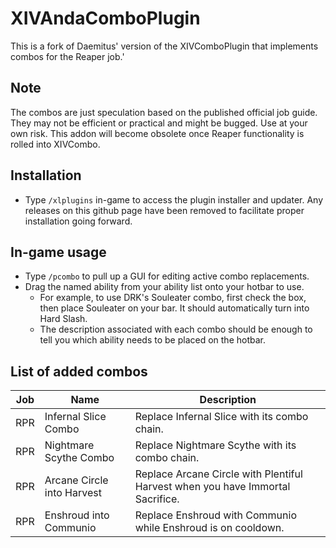 # XIVAndaComboPlugin
This is a fork of Daemitus' version of the XIVComboPlugin that implements combos for the Reaper job.'

## Note
The combos are just speculation based on the published official job guide. They may not be efficient or practical and might be bugged. Use at your own risk.
This addon will become obsolete once Reaper functionality is rolled into XIVCombo.

## Installation
* Type `/xlplugins` in-game to access the plugin installer and updater. Any releases on this github page have been removed to facilitate proper installation going forward.
## In-game usage
* Type `/pcombo` to pull up a GUI for editing active combo replacements.
* Drag the named ability from your ability list onto your hotbar to use.
  * For example, to use DRK's Souleater combo, first check the box, then place Souleater on your bar. It should automatically turn into Hard Slash.
  * The description associated with each combo should be enough to tell you which ability needs to be placed on the hotbar.

## List of added combos

| Job | Name | Description |
|-----|------|-------------|
| RPR | Infernal Slice Combo | Replace Infernal Slice with its combo chain. |
| RPR | Nightmare Scythe Combo | Replace Nightmare Scythe with its combo chain. |
| RPR | Arcane Circle into Harvest | Replace Arcane Circle with Plentiful Harvest when you have Immortal Sacrifice. |
| RPR | Enshroud into Communio | Replace Enshroud with Communio while Enshroud is on cooldown. |
